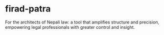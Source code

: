 # firad-patra
For the architects of Nepali law: a tool that amplifies structure and precision, empowering legal professionals with greater control and insight.
